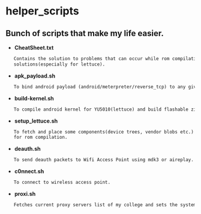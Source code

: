 # helper_scripts
Bunch of scripts that make my life easier.
------------------------------------------
* __CheatSheet.txt__
```markdown
   Contains the solution to problems that can occur while rom compilation and their
   solutions(especially for lettuce).
```
* __apk_payload.sh__
```markdown
   To bind android payload (android/meterpreter/reverse_tcp) to any given apk.
```
* __build-kernel.sh__
```markdown
   To compile android kernel for YU5010(lettuce) and build flashable zip.
```
* __setup_lettuce.sh__
```markdown
   To fetch and place some components(device trees, vendor blobs etc.) of YU5010(lettuce)
   for rom compilation.
```
* __deauth.sh__
```markdown
   To send deauth packets to Wifi Access Point using mdk3 or aireplay.
```
* __c0nnect.sh__
```markdown
   To connect to wireless access point.
```
* __proxi.sh__
```markdown
   Fetches current proxy servers list of my college and sets the system proxy to the one having highest speed.
```